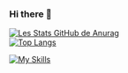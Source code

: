 ### Hi there 👋
[![Les Stats GitHub de Anurag](https://github-readme-stats.vercel.app/api?username=MedericDev&count_private=true&theme=radical)](https://github.com/MedericDev)
<br>
[![Top Langs](https://github-readme-stats.vercel.app/api/top-langs/?username=MedericDev&hide_progress=true&theme=radical)](https://github.com/MedericDev/github-readme-stats)
<br>

[![My Skills](https://skillicons.dev/icons?i=js,html,css,react,php,mysql,nodejs,sass,vscode)](https://skillicons.dev)
